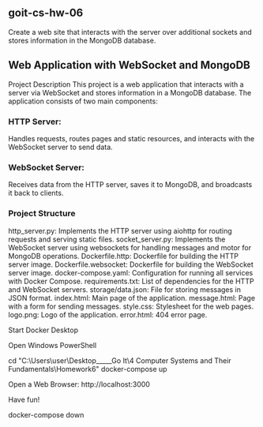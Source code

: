 ## goit-cs-hw-06
Create a web site that interacts with the server over additional sockets and stores information in the MongoDB database.

## Web Application with WebSocket and MongoDB

Project Description
This project is a web application that interacts with a server via WebSocket and stores information in a MongoDB database. The application consists of two main components:
### HTTP Server: 
Handles requests, routes pages and static resources, and interacts with the WebSocket server to send data.
### WebSocket Server: 
Receives data from the HTTP server, saves it to MongoDB, and broadcasts it back to clients.

### Project Structure
http_server.py: Implements the HTTP server using aiohttp for routing requests and serving static files.
socket_server.py: Implements the WebSocket server using websockets for handling messages and motor for MongoDB operations.
Dockerfile.http: Dockerfile for building the HTTP server image.
Dockerfile.websocket: Dockerfile for building the WebSocket server image.
docker-compose.yaml: Configuration for running all services with Docker Compose.
requirements.txt: List of dependencies for the HTTP and WebSocket servers.
storage/data.json: File for storing messages in JSON format.
index.html: Main page of the application.
message.html: Page with a form for sending messages.
style.css: Stylesheet for the web pages.
logo.png: Logo of the application.
error.html: 404 error page.

Start Docker Desktop

Open Windows PowerShell

cd "C:\Users\user\Desktop\_____Go It\4 Computer Systems and Their Fundamentals\Homework6"
docker-compose up

Open a Web Browser: http://localhost:3000

Have fun!

docker-compose down






